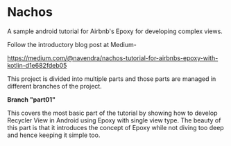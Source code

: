# Nachos
A sample android tutorial for Airbnb's Epoxy for developing complex views.

Follow the introductory blog post at Medium-

https://medium.com/@navendra/nachos-tutorial-for-airbnbs-epoxy-with-kotlin-d1e682fdeb05


This project is divided into multiple parts and those parts are managed in different branches of the project.

**Branch "part01"**

This covers the most basic part of the tutorial by showing how to develop Recycler View in Android using Epoxy with single view type. The beauty of this part is that it introduces the concept of Epoxy while not diving too deep and hence keeping it simple too.

